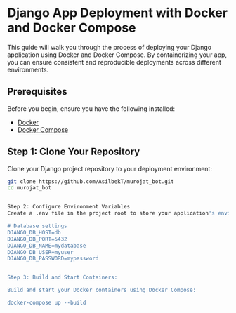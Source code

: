 # Django App Deployment with Docker and Docker Compose

This guide will walk you through the process of deploying your Django application using Docker and Docker Compose. By containerizing your app, you can ensure consistent and reproducible deployments across different environments.

## Prerequisites

Before you begin, ensure you have the following installed:

- [Docker](https://docs.docker.com/get-docker/)
- [Docker Compose](https://docs.docker.com/compose/install/)

## Step 1: Clone Your Repository

Clone your Django project repository to your deployment environment:

```bash
git clone https://github.com/AsilbekT/murojat_bot.git
cd murojat_bot


Step 2: Configure Environment Variables
Create a .env file in the project root to store your application's environment variables. Sample content:

# Database settings
DJANGO_DB_HOST=db
DJANGO_DB_PORT=5432
DJANGO_DB_NAME=mydatabase
DJANGO_DB_USER=myuser
DJANGO_DB_PASSWORD=mypassword


Step 3: Build and Start Containers:

Build and start your Docker containers using Docker Compose:

docker-compose up --build